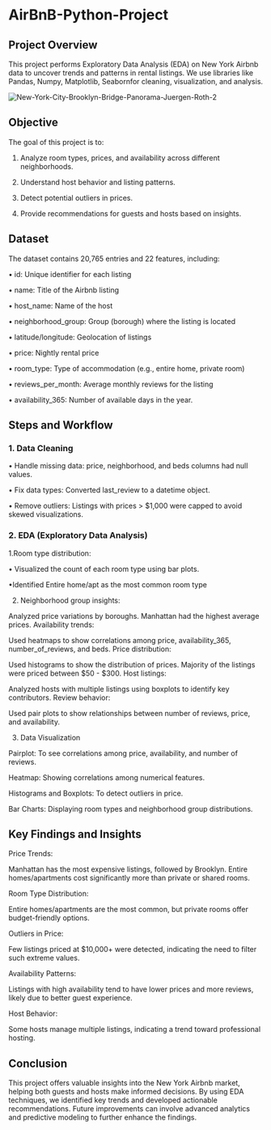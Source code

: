 # AirBnB-Python-Project

<h2>Project Overview</h2>

This project performs Exploratory Data Analysis (EDA) on New York Airbnb data to uncover trends and patterns in rental listings. We use libraries like Pandas, Numpy, Matplotlib, Seabornfor cleaning, visualization, and analysis.

![New-York-City-Brooklyn-Bridge-Panorama-Juergen-Roth-2](https://github.com/user-attachments/assets/a5afbec7-4fa6-41cc-a021-898f4ce1afbd)


<h2>Objective</h2>

The goal of this project is to:

1.	Analyze room types, prices, and availability across different neighborhoods.

2.	Understand host behavior and listing patterns.

3.	Detect potential outliers in prices.

4.	Provide recommendations for guests and hosts based on insights.

	


<h2>Dataset</h2>

The dataset contains 20,765 entries and 22 features, including:

•	id: Unique identifier for each listing

•	name: Title of the Airbnb listing

•	host_name: Name of the host

•	neighborhood_group: Group (borough) where the listing is located

•	latitude/longitude: Geolocation of listings

•	price: Nightly rental price

•	room_type: Type of accommodation (e.g., entire home, private room)

•	reviews_per_month: Average monthly reviews for the listing

•	availability_365: Number of available days in the year.


<h2>Steps and Workflow</h2>


<h3>1. Data Cleaning</h3>
   
•	Handle missing data: price, neighborhood, and beds columns had null values.

•	Fix data types: Converted last_review to a datetime object.

•	Remove outliers: Listings with prices > $1,000 were capped to avoid skewed visualizations.

<h3>2. EDA (Exploratory Data Analysis)</h3>



  1.Room type distribution:

  •	Visualized the count of each room type using bar plots.
      
  •Identified Entire home/apt as the most common room type 


2. Neighborhood group insights:

Analyzed price variations by boroughs.
Manhattan had the highest average prices.
Availability trends:

Used heatmaps to show correlations among price, availability_365, number_of_reviews, and beds.
Price distribution:

Used histograms to show the distribution of prices.
Majority of the listings were priced between $50 - $300.
Host listings:

Analyzed hosts with multiple listings using boxplots to identify key contributors.
Review behavior:

Used pair plots to show relationships between number of reviews, price, and availability.

3. Data Visualization

Pairplot: To see correlations among price, availability, and number of reviews.

Heatmap: Showing correlations among numerical features.

Histograms and Boxplots: To detect outliers in price.

Bar Charts: Displaying room types and neighborhood group distributions.


<h2>Key Findings and Insights</h2>
Price Trends:

Manhattan has the most expensive listings, followed by Brooklyn.
Entire homes/apartments cost significantly more than private or shared rooms.

Room Type Distribution:

Entire homes/apartments are the most common, but private rooms offer budget-friendly options.

  Outliers in Price:

   Few listings priced at $10,000+ were detected, indicating the need to filter such extreme values.

   Availability Patterns:

   Listings with high availability tend to have lower prices and more reviews, likely due to better guest experience.

   Host Behavior:

   Some hosts manage multiple listings, indicating a trend toward professional hosting.



## Conclusion
This project offers valuable insights into the New York Airbnb market, helping both guests and hosts make informed decisions. By using EDA techniques, we identified key trends and developed actionable recommendations. Future improvements can involve advanced analytics and predictive modeling to further enhance the findings.

